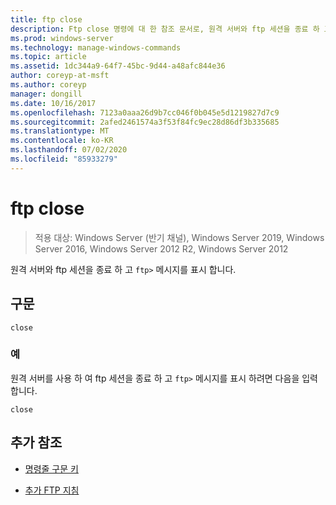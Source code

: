 ```yaml
---
title: ftp close
description: Ftp close 명령에 대 한 참조 문서로, 원격 서버와 ftp 세션을 종료 하 고 ftp 프롬프트에 남아 있습니다.
ms.prod: windows-server
ms.technology: manage-windows-commands
ms.topic: article
ms.assetid: 1dc344a9-64f7-45bc-9d44-a48afc844e36
author: coreyp-at-msft
ms.author: coreyp
manager: dongill
ms.date: 10/16/2017
ms.openlocfilehash: 7123a0aaa26d9b7cc046f0b045e5d1219827d7c9
ms.sourcegitcommit: 2afed2461574a3f53f84fc9ec28d86df3b335685
ms.translationtype: MT
ms.contentlocale: ko-KR
ms.lasthandoff: 07/02/2020
ms.locfileid: "85933279"
---
```

# <a name="ftp-close"></a>ftp close

> 적용 대상: Windows Server (반기 채널), Windows Server 2019, Windows Server 2016, Windows Server 2012 R2, Windows Server 2012

원격 서버와 ftp 세션을 종료 하 고 `ftp>` 메시지를 표시 합니다.

## <a name="syntax"></a>구문

```
close
```

### <a name="examples"></a>예

원격 서버를 사용 하 여 ftp 세션을 종료 하 고 `ftp>` 메시지를 표시 하려면 다음을 입력 합니다.

```
close
```

## <a name="additional-references"></a>추가 참조

- [명령줄 구문 키](command-line-syntax-key.md)

- [추가 FTP 지침](https://docs.microsoft.com/previous-versions/orphan-topics/ws.10/cc756013(v=ws.10))
